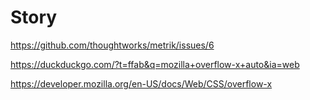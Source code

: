 # Story

https://github.com/thoughtworks/metrik/issues/6

https://duckduckgo.com/?t=ffab&q=mozilla+overflow-x+auto&ia=web

https://developer.mozilla.org/en-US/docs/Web/CSS/overflow-x


